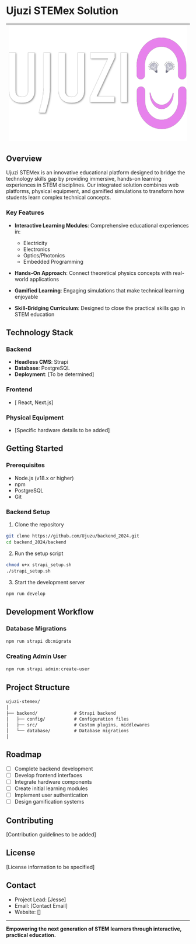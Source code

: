 # Ujuzi STEMex Solution

| <img src="./ujuzi.png" width="800"/> |
|:---:|

## Overview

Ujuzi STEMex is an innovative educational platform designed to bridge the technology skills gap by providing immersive, hands-on learning experiences in STEM disciplines. Our integrated solution combines web platforms, physical equipment, and gamified simulations to transform how students learn complex technical concepts.

### Key Features

- **Interactive Learning Modules**: Comprehensive educational experiences in:
  - Electricity
  - Electronics
  - Optics/Photonics
  - Embedded Programming

- **Hands-On Approach**: Connect theoretical physics concepts with real-world applications
- **Gamified Learning**: Engaging simulations that make technical learning enjoyable
- **Skill-Bridging Curriculum**: Designed to close the practical skills gap in STEM education

## Technology Stack

### Backend
- **Headless CMS**: Strapi
- **Database**: PostgreSQL
- **Deployment**: [To be determined]

### Frontend
- [ React, Next.js]

### Physical Equipment
- [Specific hardware details to be added]

## Getting Started

### Prerequisites
- Node.js (v18.x or higher)
- npm
- PostgreSQL
- Git

### Backend Setup

1. Clone the repository
```bash
git clone https://github.com/Ujuzu/backend_2024.git
cd backend_2024/backend
```

2. Run the setup script
```bash
chmod u+x strapi_setup.sh
./strapi_setup.sh
```

3. Start the development server
```bash
npm run develop
```

## Development Workflow

### Database Migrations
```bash
npm run strapi db:migrate
```

### Creating Admin User
```bash
npm run strapi admin:create-user
```

## Project Structure
```
ujuzi-stemex/
│
├── backend/              # Strapi backend
│   ├── config/           # Configuration files
│   ├── src/              # Custom plugins, middlewares
│   └── database/         # Database migrations
│
```

## Roadmap
- [ ] Complete backend development
- [ ] Develop frontend interfaces
- [ ] Integrate hardware components
- [ ] Create initial learning modules
- [ ] Implement user authentication
- [ ] Design gamification systems

## Contributing
[Contribution guidelines to be added]

## License
[License information to be specified]

## Contact
- Project Lead: [Jesse]
- Email: [Contact Email]
- Website: []

---

**Empowering the next generation of STEM learners through interactive, practical education.**
